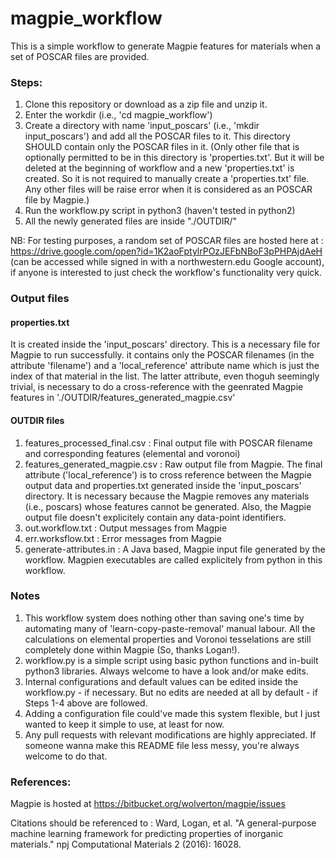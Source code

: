 # magpie_workflow

This is a simple workflow to generate Magpie features for materials when a set of POSCAR files are provided. 
### Steps:
1. Clone this repository or download as a zip file and unzip it.
2. Enter the workdir (i.e., 'cd magpie_workflow')
3. Create a directory with name 'input_poscars' (i.e., 'mkdir input_poscars') and add all the POSCAR files to it. This directory SHOULD contain only the POSCAR files in it. (Only other file that is optionally permitted to be in this directory is 'properties.txt'. But it will be deleted at the beginning of workflow and a new 'properties.txt' is created. So it is not required to manually create a 'properties.txt' file. Any other files will be raise error when it is considered as an POSCAR file by Magpie.)
4. Run the workflow.py script in python3 (haven't tested in python2)
5. All the newly generated files are inside "./OUTDIR/"

NB: For testing purposes, a random set of POSCAR files are hosted here at : 
https://drive.google.com/open?id=1K2aoFptylrPOzJEFbNBoF3pPHPAjdAeH (can be accessed while signed in with a northwestern.edu Google account), if anyone is interested to just check the workflow's functionality very quick.

### Output files
#### properties.txt
It is created inside the 'input_poscars' directory. This is a necessary file for Magpie to run successfully. it contains only the POSCAR filenames (in the attribute 'filename') and a 'local_reference' attribute name which is just the index of that material in the list. The latter attribute, even thoguh seemingly trivial, is necessary to do a cross-reference with the geenrated Magpie features in './OUTDIR/features_generated_magpie.csv'

#### OUTDIR files
1. features_processed_final.csv : Final output file with POSCAR filename and corresponding features (elemental and voronoi)
2. features_generated_magpie.csv : Raw output file from Magpie. The final attribute ('local_reference') is to cross reference between the Magpie output data and properties.txt generated inside the 'input_poscars' directory. It is necessary because the Magpie removes any materials (i.e., poscars) whose features cannot be generated. Also, the Magpie output file doesn't explicitely contain any data-point identifiers.
3. out.workflow.txt : Output messages from Magpie
4. err.worksflow.txt : Error messages from Magpie
5. generate-attributes.in : A Java based, Magpie input file generated by the workflow. Magpien executables are called explicitely from python in this workflow.

### Notes
1. This workflow system does nothing other than saving one's time by automating many of 'learn-copy-paste-removal' manual labour. All the calculations on elemental properties and Voronoi tesselations are still completely done within Magpie (So, thanks Logan!).
2. workflow.py is a simple script using basic python functions and in-built python3 libraries. Always welcome to have a look and/or make edits. 
3. Internal configurations and default values can be edited inside the workflow.py - if necessary. But no edits are needed at all by default - if Steps 1-4 above are followed.
4. Adding a configuration file could've made this system flexible, but I just wanted to keep it simple to use, at least for now. 
5. Any pull requests with relevant modifications are highly appreciated. If someone wanna make this README file less messy, you're always welcome to do that.

### References:
Magpie is hosted at https://bitbucket.org/wolverton/magpie/issues

Citations should be referenced to : 
Ward, Logan, et al. "A general-purpose machine learning framework for predicting properties of inorganic materials." npj Computational Materials 2 (2016): 16028.
